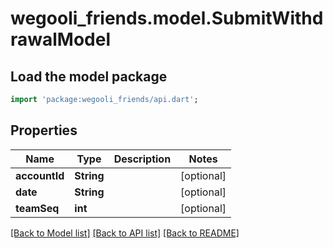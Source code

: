 # wegooli_friends.model.SubmitWithdrawalModel

## Load the model package
```dart
import 'package:wegooli_friends/api.dart';
```

## Properties
Name | Type | Description | Notes
------------ | ------------- | ------------- | -------------
**accountId** | **String** |  | [optional] 
**date** | **String** |  | [optional] 
**teamSeq** | **int** |  | [optional] 

[[Back to Model list]](../README.md#documentation-for-models) [[Back to API list]](../README.md#documentation-for-api-endpoints) [[Back to README]](../README.md)


